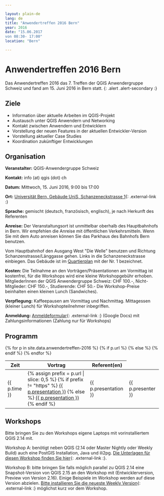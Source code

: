 ```yaml
---

layout: plain-de
lang: de
title: "Anwendertreffen 2016 Bern"
year: 2016
date: "15.06.2017
von 08:30- 17:00"
location: "Bern"

---
```


# Anwendertreffen 2016 Bern

Das Anwendertreffen 2016 das 7. Treffen der QGIS Anwendergruppe Schweiz und fand am 15. Juni 2016 in Bern statt.
{: .alert .alert-secondary :}

## Ziele

* Information über aktuelle Arbeiten im QGIS-Projekt
* Austausch unter QGIS Anwendern und Networking
* Kontakt zwischen Anwendern und Entwicklern
* Vorstellung der neuen Features in der aktuellen Entwickler-Version
* Vorstellung aktueller Case Studies
* Koordination zukünftiger Entwicklungen

## Organisation

**Veranstalter:** QGIS-Anwendergruppe Schweiz

**Kontakt:** info (at) qgis (dot) ch

**Datum:** Mittwoch, 15. Juni 2016, 9:00 bis 17:00

**Ort:** [Universität Bern, Gebäude UniS, Schanzeneckstrasse 1](http://www.bau.unibe.ch/plaene/hgexwiunis.htm){: .external-link :}

**Sprache:** gemischt (deutsch, französisch, englisch), je nach Herkunft des Referenten

**Anreise:** Der Veranstaltungsort ist unmittelbar oberhalb des Hauptbahnhofs in Bern. Wir empfehlen die Anreise mit öffentlichen Verkehrsmitteln. Wenn Sie mit dem Auto anreisen können Sie das Parkhaus des Bahnhofs Bern benutzen.

Vom Hauptbahnhof den Ausgang West "Die Welle" benutzen und Richtung Schanzenstrasse/Länggasse gehen. Links in die Schanzeneckstrasse einbiegen. Das Gebäude ist im [Quartierplan](http://www.bau.unibe.ch/plaene/vorlaeng_areal2.gif) mit der Nr. 1 bezeichnet.

**Kosten:** Die Teilnahme an den Vorträgen/Präsentationen am Vormittag ist kostenfrei, für die Workshops wird eine kleine Workshopgebühr erhoben. MitgliederInnen der QGIS Anwendergruppe Schweiz: CHF 100.-, Nicht-Mitglieder: CHF 150.-, Studierende: CHF 50.- Die Workshop-Preise beinhalten einen kleinen Lunch (Sandwiches).

**Verpflegung:** Kaffeepausen am Vormittag und Nachmittag. Mittagessen (kleiner Lunch) für Workshopteilnehmer inbegriffen.

**Anmeldung:**  [Anmeldeformular](https://docs.google.com/forms/d/1dTnfQrI2xFbZwptgy3qXwDN0HFJZtbYZNVPgsgP1XK8/viewform?usp=send_form){: .external-link :} (Google Docs) mit Zahlungsinformationen (Zahlung nur für Workshops)

## Programm

<table class="table table-striped">
  <thead>
    <tr>
      <th scope="col">Zeit</th>
      <th scope="col">Vortrag</th>
      <th scope="col">Referent(en)</th>
    </tr>
  </thead>
  <tbody>
{% for p in site.data.anwendertreffen-2016 %}
    <tr>
      <td>{{ p.time }}</td>
      {% if p.url %}
      <td>
        {% assign prefix = p.url | slice: 0,5 %}
        {% if prefix != "https" %}
        <a href="{% link {{ p.url }} %}" class="pdf-link">{{ p.presentation }}</a>
        {% else %}
        <a href="{{ p.url }}" class="external-link">{{ p.presentation }}</a>
        {% endif %}
      </td>
      {% else %}
      <td>{{ p.presentation }}</td>
      {% endif %}
      <td>{{ p.presenter }}</td>
    </tr> 
{% endfor %}
  </tbody>
</table>

## Workshops

Bitte bringen Sie zu den Workshops eigene Laptops mit vorinstalliertem QGIS 2.14 mit.

Workshop A: benötigt neben QGIS (2.14 oder Master Nightly oder Weekly Build) auch eine PostGIS Installation, Java und ili2pg. [Die Unterlagen für diesen Workshop finden Sie hier](https://sogeo.services/slides/qgis_anwendertreffen/2016-qgis-ili2pg-workshop_v02_11pt.pdf){: .external-link :}.

Workshop B: bitte bringen Sie falls möglich parallel zu QGIS 2.14 eine Snapshot-Version von QGIS 2.15 an den Workshop mit (Entwicklerversion, Preview von Version 2.16). Einige Beispiele im Workshop werden auf diese Version abzielen. [Bitte installieren Sie die neueste Weekly Version](http://qgis.org/downloads/weekly/?C=M;O=D){: .external-link :} möglichst kurz vor dem Workshop.
